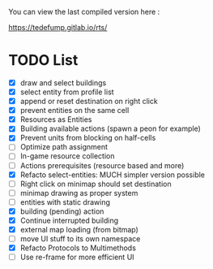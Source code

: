 You can view the last compiled version here : 

https://tedefump.gitlab.io/rts/


# TODO List

- [X] draw and select buildings
- [X] select entity from profile list
- [X] append or reset destination on right click
- [X] prevent entities on the same cell
- [X] Resources as Entities
- [X] Building available actions (spawn a peon for example)
- [X] Prevent units from blocking on half-cells
- [ ] Optimize path assignment
- [ ] In-game resource collection
- [ ] Actions prerequisites (resource based and more)
- [X] Refacto select-entities: MUCH simpler version possible
- [ ] Right click on minimap should set destination
- [ ] minimap drawing as proper system
- [ ] entities with static drawing
- [X] building (pending) action
- [X] Continue interrupted building
- [X] external map loading (from bitmap)
- [ ] move UI stuff to its own namespace
- [X] Refacto Protocols to Multimethods
- [ ] Use re-frame for more efficient UI
